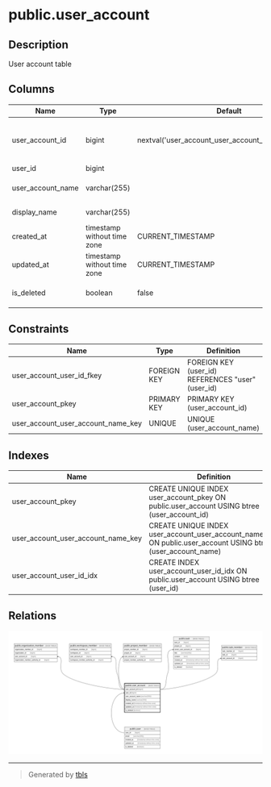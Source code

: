 # public.user_account

## Description

User account table

## Columns

| Name              | Type                        | Default                                               | Nullable | Children                                                                                                                                                                                                                                      | Parents                       | Comment           |
| ----------------- | --------------------------- | ----------------------------------------------------- | -------- | --------------------------------------------------------------------------------------------------------------------------------------------------------------------------------------------------------------------------------------------- | ----------------------------- | ----------------- |
| user_account_id   | bigint                      | nextval('user_account_user_account_id_seq'::regclass) | false    | [public.organization_member](public.organization_member.md) [public.workspace_member](public.workspace_member.md) [public.project_member](public.project_member.md) [public.task](public.task.md) [public.task_member](public.task_member.md) |                               | User account ID   |
| user_id           | bigint                      |                                                       | false    |                                                                                                                                                                                                                                               | [public.user](public.user.md) | User ID           |
| user_account_name | varchar(255)                |                                                       | false    |                                                                                                                                                                                                                                               |                               | User account name |
| display_name      | varchar(255)                |                                                       | false    |                                                                                                                                                                                                                                               |                               | Display name      |
| created_at        | timestamp without time zone | CURRENT_TIMESTAMP                                     | false    |                                                                                                                                                                                                                                               |                               | Create date       |
| updated_at        | timestamp without time zone | CURRENT_TIMESTAMP                                     | false    |                                                                                                                                                                                                                                               |                               | Update date       |
| is_deleted        | boolean                     | false                                                 | false    |                                                                                                                                                                                                                                               |                               | Soft delete flag  |

## Constraints

| Name                               | Type        | Definition                                       |
| ---------------------------------- | ----------- | ------------------------------------------------ |
| user_account_user_id_fkey          | FOREIGN KEY | FOREIGN KEY (user_id) REFERENCES "user"(user_id) |
| user_account_pkey                  | PRIMARY KEY | PRIMARY KEY (user_account_id)                    |
| user_account_user_account_name_key | UNIQUE      | UNIQUE (user_account_name)                       |

## Indexes

| Name                               | Definition                                                                                                    |
| ---------------------------------- | ------------------------------------------------------------------------------------------------------------- |
| user_account_pkey                  | CREATE UNIQUE INDEX user_account_pkey ON public.user_account USING btree (user_account_id)                    |
| user_account_user_account_name_key | CREATE UNIQUE INDEX user_account_user_account_name_key ON public.user_account USING btree (user_account_name) |
| user_account_user_id_idx           | CREATE INDEX user_account_user_id_idx ON public.user_account USING btree (user_id)                            |

## Relations

![er](public.user_account.svg)

---

> Generated by [tbls](https://github.com/k1LoW/tbls)
